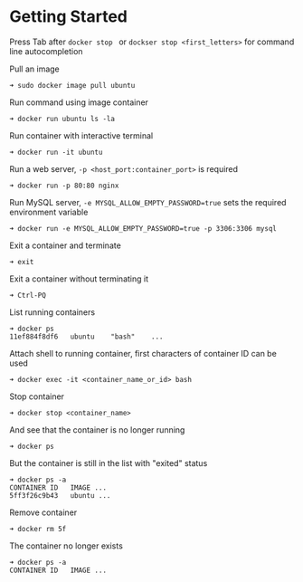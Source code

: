 # Getting Started

Press Tab after `docker stop ` or `dockser stop <first_letters>`
for command line autocompletion

Pull an image

    ➜ sudo docker image pull ubuntu

Run command using image container

    ➜ docker run ubuntu ls -la

Run container with interactive terminal

    ➜ docker run -it ubuntu

Run a web server, `-p <host_port:container_port>` is required

    ➜ docker run -p 80:80 nginx

Run MySQL server, `-e MYSQL_ALLOW_EMPTY_PASSWORD=true` sets the
required environment variable

    ➜ docker run -e MYSQL_ALLOW_EMPTY_PASSWORD=true -p 3306:3306 mysql

Exit a container and terminate

    ➜ exit

Exit a container without terminating it

    ➜ Ctrl-PQ

List running containers

    ➜ docker ps
    11ef884f8df6   ubuntu    "bash"    ...

Attach shell to running container, first characters of container ID can be used 

    ➜ docker exec -it <container_name_or_id> bash

Stop container 

    ➜ docker stop <container_name>

And see that the container is no longer running

    ➜ docker ps

But the container is still in the list with "exited" status

    ➜ docker ps -a
    CONTAINER ID   IMAGE ...               
    5ff3f26c9b43   ubuntu ...

Remove container

    ➜ docker rm 5f

The container no longer exists

    ➜ docker ps -a
    CONTAINER ID   IMAGE ...
